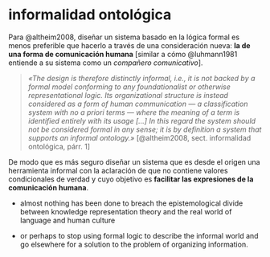 # informalidad ontológica

Para @altheim2008, diseñar un sistema basado en la lógica formal es menos preferible que hacerlo a través de una consideración nueva: **la de una forma de comunicación humana** [similar a cómo @luhmann1981 entiende a su sistema como un *compañero comunicativo*].

 >
 > *«The design is therefore distinctly informal, i.e., it is not backed by a formal model conforming to any foundationalist or otherwise representational logic. Its organizational structure is instead considered as a form of human communication — a classification system with no a priori terms — where the meaning of a term is identified entirely with its usage [...] In this regard the system should not be considered formal in any sense; it is by definition a system that supports an informal ontology.»* [@altheim2008, sect. informalidad ontológica, párr. 1]

De modo que es más seguro diseñar un sistema que es desde el origen una herramienta informal con la aclaración de que no contiene valores condicionales de verdad y cuyo objetivo es **facilitar las expresiones de la comunicación humana**.

* almost nothing has been done to breach the epistemological divide between knowledge representation theory and the real world of language and human culture

* or perhaps to stop using formal logic to describe the informal world and go elsewhere for a solution to the problem of organizing information.
